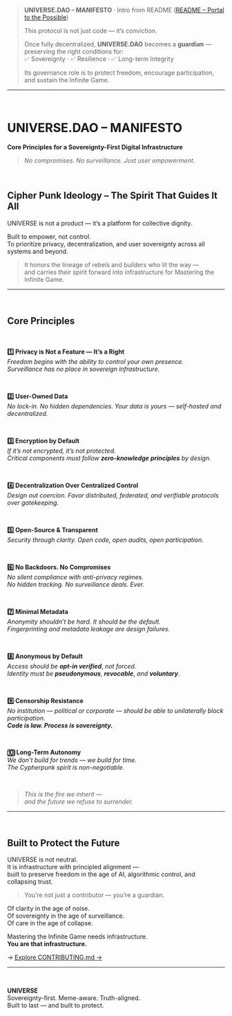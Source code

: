 >**UNIVERSE.DAO – MANIFESTO** · Intro from README ([README – Portal to the Possible](../README.md#universe-dao-manifesto))  
>  
> This protocol is not just code — it’s conviction.  
>  
> Once fully decentralized, **UNIVERSE.DAO** becomes a **guardian** — preserving the right conditions for:  
> ✅ Sovereignty · ✅ Resilience · ✅ Long-term Integrity  
>  
> Its governance role is to protect freedom, encourage participation, and sustain the Infinite Game.

---

<br>

# UNIVERSE.DAO – MANIFESTO  
**Core Principles for a Sovereignty-First Digital Infrastructure**

> _No compromises. No surveillance. Just user empowerment._


<br>

## Cipher Punk Ideology – The Spirit That Guides It All

UNIVERSE is not a product — it’s a platform for collective dignity.

Built to empower, not control.  
To prioritize privacy, decentralization, and user sovereignty across all systems and beyond.

>It honors the lineage of rebels and builders who lit the way — <br> 
>and carries their spirit forward into infrastructure for Mastering the Infinite Game.

---

<br>

## Core Principles

<br>

**1️⃣ Privacy is Not a Feature — It’s a Right**  
_Freedom begins with the ability to control your own presence._ <br>
_Surveillance has no place in sovereign infrastructure._

<br>

**2️⃣ User-Owned Data**  
_No lock-in. No hidden dependencies. Your data is yours — self-hosted and decentralized._

<br>

**3️⃣ Encryption by Default**  
_If it’s not encrypted, it’s not protected._ <br>
_Critical components must follow_ **_zero-knowledge principles_** _by design._

<br>

**4️⃣ Decentralization Over Centralized Control**  
_Design out coercion. Favor distributed, federated, and verifiable protocols over gatekeeping._

<br>

**5️⃣ Open-Source & Transparent**  
_Security through clarity. Open code, open audits, open participation._

<br>

**6️⃣ No Backdoors. No Compromises**  
_No silent compliance with anti-privacy regimes._ <br>
_No hidden tracking. No surveillance deals. Ever._

<br>

**7️⃣ Minimal Metadata**  
_Anonymity shouldn’t be hard. It should be the default._ <br>
_Fingerprinting and metadata leakage are design failures._

<br>

**8️⃣ Anonymous by Default**  
_Access should be_ **_opt-in verified_**, _not forced._ <br>
_Identity must be_ **_pseudonymous_**, **_revocable_**, _and_ **_voluntary_**.

<br>

**9️⃣ Censorship Resistance**  
_No institution — political or corporate — should be able to unilaterally block participation._ <br>
_**Code is law. Process is sovereignty.**_

<br>

**🔟 Long-Term Autonomy**  
_We don’t build for trends — we build for time._ <br>
_The Cypherpunk spirit is non-negotiable._

<br>

> _This is the fire we inherit —_  
> _and the future we refuse to surrender._

---

<br>

## Built to Protect the Future

UNIVERSE is not neutral.  
It is infrastructure with principled alignment —  
built to preserve freedom in the age of AI, algorithmic control, and collapsing trust.

> You’re not just a contributor — you’re a guardian.

Of clarity in the age of noise.  
Of sovereignty in the age of surveillance.  
Of care in the age of collapse.

Mastering the Infinite Game needs infrastructure.  
**You are that infrastructure.**

→ [Explore CONTRIBUTING.md →](CONTRIBUTING.md)


---

<br>

**UNIVERSE**  
Sovereignty-first. Meme-aware. Truth-aligned.  
Built to last — and built to protect.
